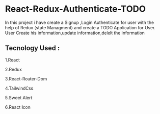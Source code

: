 # React-Redux-Authenticate-TODO


In this project i have create a Signup ,Login Authenticate for user with the help of Redux (state Managment)
and create a TODO Application for User. User Create his information,update information,delelt the information



## Tecnology Used :

1.React

2.Redux

3.React-Router-Dom

4.TailwindCss

5.Sweet Alert

6.React Icon
